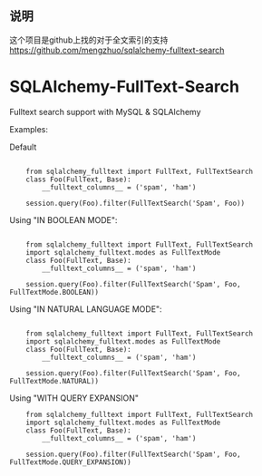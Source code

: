 ## 说明
这个项目是github上找的对于全文索引的支持
https://github.com/mengzhuo/sqlalchemy-fulltext-search

## 

SQLAlchemy-FullText-Search
==========================


Fulltext search support with MySQL & SQLAlchemy

Examples:

Default

```

    from sqlalchemy_fulltext import FullText, FullTextSearch
    class Foo(FullText, Base):
        __fulltext_columns__ = ('spam', 'ham')

    session.query(Foo).filter(FullTextSearch('Spam', Foo))
```
Using "IN BOOLEAN MODE":

```

    from sqlalchemy_fulltext import FullText, FullTextSearch
    import sqlalchemy_fulltext.modes as FullTextMode
    class Foo(FullText, Base):
        __fulltext_columns__ = ('spam', 'ham')

    session.query(Foo).filter(FullTextSearch('Spam', Foo, FullTextMode.BOOLEAN))
```
Using "IN NATURAL LANGUAGE MODE":

```

    from sqlalchemy_fulltext import FullText, FullTextSearch
    import sqlalchemy_fulltext.modes as FullTextMode
    class Foo(FullText, Base):
        __fulltext_columns__ = ('spam', 'ham')

    session.query(Foo).filter(FullTextSearch('Spam', Foo, FullTextMode.NATURAL))
```
Using "WITH QUERY EXPANSION"

```
    from sqlalchemy_fulltext import FullText, FullTextSearch
    import sqlalchemy_fulltext.modes as FullTextMode
    class Foo(FullText, Base):
        __fulltext_columns__ = ('spam', 'ham')

    session.query(Foo).filter(FullTextSearch('Spam', Foo, FullTextMode.QUERY_EXPANSION))
```

